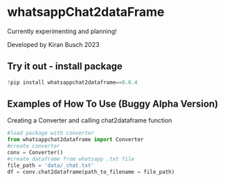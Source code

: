 # whatsappChat2dataFrame


Currently experimenting and planning!

Developed by Kiran Busch 2023

## Try it out - install package

```python
!pip install whatsappchat2dataframe==0.0.4
```

## Examples of How To Use (Buggy Alpha Version)

Creating a Converter and calling chat2dataframe function

```python
#load package with converter
from whatsappchat2dataframe import Converter
#create converter
conv = Converter()
#create dataframe from whatsapp .txt file
file_path = 'data/_chat.txt'
df = conv.chat2dataframe(path_to_filename = file_path)
```